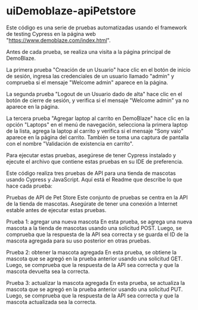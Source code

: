 # uiDemoblaze-apiPetstore
Este código es una serie de pruebas automatizadas usando el framework de testing Cypress en la página web "https://www.demoblaze.com/index.html".

Antes de cada prueba, se realiza una visita a la página principal de DemoBlaze.

La primera prueba "Creación de un Usuario" hace clic en el botón de inicio de sesión, ingresa las credenciales de un usuario llamado "admin" y comprueba si el mensaje "Welcome admin" aparece en la página.

La segunda prueba "Logout de un Usuario dado de alta" hace clic en el botón de cierre de sesión, y verifica si el mensaje "Welcome admin" ya no aparece en la página.

La tercera prueba "Agregar laptop al carrito en DemoBlaze" hace clic en la opción "Laptops" en el menú de navegación, selecciona la primera laptop de la lista, agrega la laptop al carrito y verifica si el mensaje "Sony vaio" aparece en la página del carrito. También se toma una captura de pantalla con el nombre "Validación de existencia en carrito".

Para ejecutar estas pruebas, asegúrese de tener Cypress instalado y ejecute el archivo que contiene estas pruebas en su IDE de preferencia.

Este código realiza tres pruebas de API para una tienda de mascotas usando Cypress y JavaScript. Aquí está el Readme que describe lo que hace cada prueba:

Pruebas de API de Pet Store
Este conjunto de pruebas se centra en la API de la tienda de mascotas. Asegúrate de tener una conexión a Internet estable antes de ejecutar estas pruebas.

Prueba 1: agregar una nueva mascota
En esta prueba, se agrega una nueva mascota a la tienda de mascotas usando una solicitud POST. Luego, se comprueba que la respuesta de la API sea correcta y se guarda el ID de la mascota agregada para su uso posterior en otras pruebas.

Prueba 2: obtener la mascota agregada
En esta prueba, se obtiene la mascota que se agregó en la prueba anterior usando una solicitud GET. Luego, se comprueba que la respuesta de la API sea correcta y que la mascota devuelta sea la correcta.

Prueba 3: actualizar la mascota agregada
En esta prueba, se actualiza la mascota que se agregó en la prueba anterior usando una solicitud PUT. Luego, se comprueba que la respuesta de la API sea correcta y que la mascota actualizada sea la correcta.
